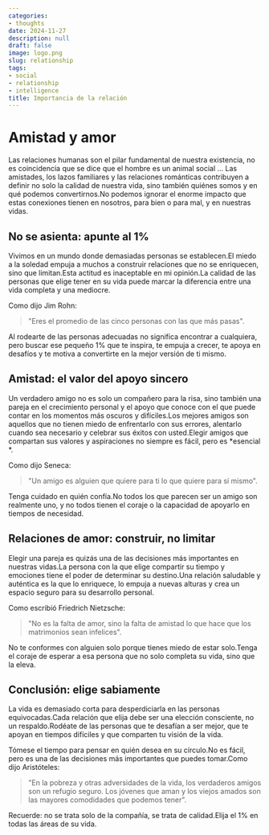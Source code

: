 ```yaml
---
categories:
- thoughts
date: 2024-11-27
description: null
draft: false
image: logo.png
slug: relationship
tags:
- social
- relationship
- intelligence
title: Importancia de la relación
---
```


# Amistad y amor

Las relaciones humanas son el pilar fundamental de nuestra existencia, no es coincidencia que se dice que el hombre es un animal social ... Las amistades, los lazos familiares y las relaciones románticas contribuyen a definir no solo la calidad de nuestra vida, sino también quiénes somos y en qué podemos convertirnos.No podemos ignorar el enorme impacto que estas conexiones tienen en nosotros, para bien o para mal, y en nuestras vidas.

## No se asienta: apunte al 1%

Vivimos en un mundo donde demasiadas personas se establecen.El miedo a la soledad empuja a muchos a construir relaciones que no se enriquecen, sino que limitan.Esta actitud es inaceptable en mi opinión.La calidad de las personas que elige tener en su vida puede marcar la diferencia entre una vida completa y una mediocre.

Como dijo Jim Rohn:
> "Eres el promedio de las cinco personas con las que más pasas".

Al rodearte de las personas adecuadas no significa encontrar a cualquiera, pero buscar ese pequeño 1% que te inspira, te empuja a crecer, te apoya en desafíos y te motiva a convertirte en la mejor versión de ti mismo.

## Amistad: el valor del apoyo sincero

Un verdadero amigo no es solo un compañero para la risa, sino también una pareja en el crecimiento personal y el apoyo que conoce con el que puede contar en los momentos más oscuros y difíciles.Los mejores amigos son aquellos que no tienen miedo de enfrentarlo con sus errores, alentarlo cuando sea necesario y celebrar sus éxitos con usted.Elegir amigos que compartan sus valores y aspiraciones no siempre es fácil, pero es *esencial *.

Como dijo Seneca:
> "Un amigo es alguien que quiere para ti lo que quiere para sí mismo".

Tenga cuidado en quién confía.No todos los que parecen ser un amigo son realmente uno, y no todos tienen el coraje o la capacidad de apoyarlo en tiempos de necesidad.

## Relaciones de amor: construir, no limitar

Elegir una pareja es quizás una de las decisiones más importantes en nuestras vidas.La persona con la que elige compartir su tiempo y emociones tiene el poder de determinar su destino.Una relación saludable y auténtica es la que lo enriquece, lo empuja a nuevas alturas y crea un espacio seguro para su desarrollo personal.

Como escribió Friedrich Nietzsche:
> "No es la falta de amor, sino la falta de amistad lo que hace que los matrimonios sean infelices".

No te conformes con alguien solo porque tienes miedo de estar solo.Tenga el coraje de esperar a esa persona que no solo completa su vida, sino que la eleva.

## Conclusión: elige sabiamente

La vida es demasiado corta para desperdiciarla en las personas equivocadas.Cada relación que elija debe ser una elección consciente, no un respaldo.Rodéate de las personas que te desafían a ser mejor, que te apoyan en tiempos difíciles y que comparten tu visión de la vida.

Tómese el tiempo para pensar en quién desea en su círculo.No es fácil, pero es una de las decisiones más importantes que puedes tomar.Como dijo Aristóteles:
> "En la pobreza y otras adversidades de la vida, los verdaderos amigos son un refugio seguro. Los jóvenes que aman y los viejos amados son las mayores comodidades que podemos tener".

Recuerde: no se trata solo de la compañía, se trata de calidad.Elija el 1% en todas las áreas de su vida.

